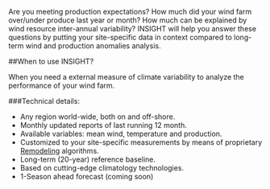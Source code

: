 <p class="lead">Are you meeting production expectations? How much did your wind farm over/under produce last year or month? How much can be explained by wind resource inter-annual variability? INSIGHT will help you answer these questions by putting your site-specific data in context compared to long-term wind and production anomalies analysis.</p>

##When to use INSIGHT?

When you need a external measure of climate variability to analyze the performance of your wind farm.

###Technical details:

- Any region world-wide, both on and off-shore.
- Monthly updated reports of last running 12 month.
- Available variables: mean wind, temperature and production.
- Customized to your site-specific measurements by means of proprietary [Remodeling](/docs/EWEA2014_Atortosa.pdf) algorithms.
- Long-term (20-year) reference baseline.
- Based on cutting-edge climatology technologies.
- 1-Season ahead forecast (coming soon)